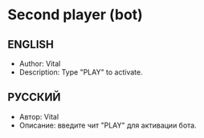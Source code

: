 # Second player (bot)
## ENGLISH
* Author: Vital
* Description: Type "PLAY" to activate.

## РУССКИЙ
* Автор: Vital
* Описание: введите чит "PLAY" для активации бота.